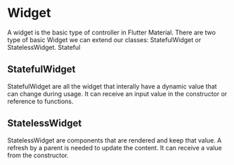 # Widget

A widget is the basic type of controller in Flutter Material. There are two type of basic Widget we can extend our classes: StatefulWidget or StatelessWidget.
Stateful

## StatefulWidget
StatefulWidget are all the widget that interally have a dynamic value that can change during usage. It can receive an input value in the constructor or reference to functions.

## StatelessWidget
StatelessWidget are components that are rendered and keep that value. A refresh by a parent is needed to update the content. It can receive a value from the constructor.
